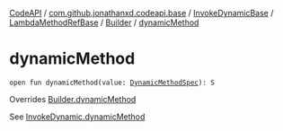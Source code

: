 [CodeAPI](../../../../index.md) / [com.github.jonathanxd.codeapi.base](../../../index.md) / [InvokeDynamicBase](../../index.md) / [LambdaMethodRefBase](../index.md) / [Builder](index.md) / [dynamicMethod](.)

# dynamicMethod

`open fun dynamicMethod(value: `[`DynamicMethodSpec`](../../../../com.github.jonathanxd.codeapi.common/-dynamic-method-spec/index.md)`): S`

Overrides [Builder.dynamicMethod](../../-builder/dynamic-method.md)

See [InvokeDynamic.dynamicMethod](../../../-invoke-dynamic/dynamic-method.md)


